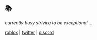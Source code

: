 ## 📚

_currently busy striving to be exceptional ..._

[roblox](https://www.roblox.com/users/76163117/profile) | [twitter](https://twitter.com/iamshabbs15) | [discord](shabbs15#1592)


